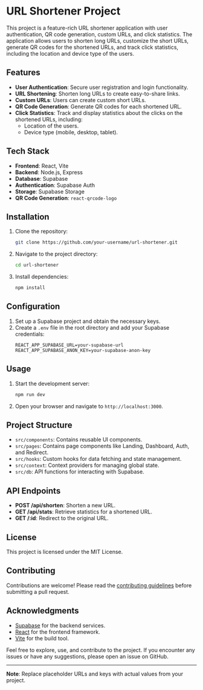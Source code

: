 # URL Shortener Project

This project is a feature-rich URL shortener application with user authentication, QR code generation, custom URLs, and click statistics. The application allows users to shorten long URLs, customize the short URLs, generate QR codes for the shortened URLs, and track click statistics, including the location and device type of the users.

## Features

- **User Authentication**: Secure user registration and login functionality.
- **URL Shortening**: Shorten long URLs to create easy-to-share links.
- **Custom URLs**: Users can create custom short URLs.
- **QR Code Generation**: Generate QR codes for each shortened URL.
- **Click Statistics**: Track and display statistics about the clicks on the shortened URLs, including:
  - Location of the users.
  - Device type (mobile, desktop, tablet).

## Tech Stack

- **Frontend**: React, Vite
- **Backend**: Node.js, Express
- **Database**: Supabase
- **Authentication**: Supabase Auth
- **Storage**: Supabase Storage
- **QR Code Generation**: `react-qrcode-logo`

## Installation

1. Clone the repository:
    ```sh
    git clone https://github.com/your-username/url-shortener.git
    ```
2. Navigate to the project directory:
    ```sh
    cd url-shortener
    ```
3. Install dependencies:
    ```sh
    npm install
    ```

## Configuration

1. Set up a Supabase project and obtain the necessary keys.
2. Create a `.env` file in the root directory and add your Supabase credentials:
    ```env
    REACT_APP_SUPABASE_URL=your-supabase-url
    REACT_APP_SUPABASE_ANON_KEY=your-supabase-anon-key
    ```

## Usage

1. Start the development server:
    ```sh
    npm run dev
    ```
2. Open your browser and navigate to `http://localhost:3000`.

## Project Structure

- `src/components`: Contains reusable UI components.
- `src/pages`: Contains page components like Landing, Dashboard, Auth, and Redirect.
- `src/hooks`: Custom hooks for data fetching and state management.
- `src/context`: Context providers for managing global state.
- `src/db`: API functions for interacting with Supabase.

## API Endpoints

- **POST /api/shorten**: Shorten a new URL.
- **GET /api/stats**: Retrieve statistics for a shortened URL.
- **GET /:id**: Redirect to the original URL.

## License

This project is licensed under the MIT License.

## Contributing

Contributions are welcome! Please read the [contributing guidelines](CONTRIBUTING.md) before submitting a pull request.

## Acknowledgments

- [Supabase](https://supabase.io/) for the backend services.
- [React](https://reactjs.org/) for the frontend framework.
- [Vite](https://vitejs.dev/) for the build tool.

Feel free to explore, use, and contribute to the project. If you encounter any issues or have any suggestions, please open an issue on GitHub.

---

**Note**: Replace placeholder URLs and keys with actual values from your project.
